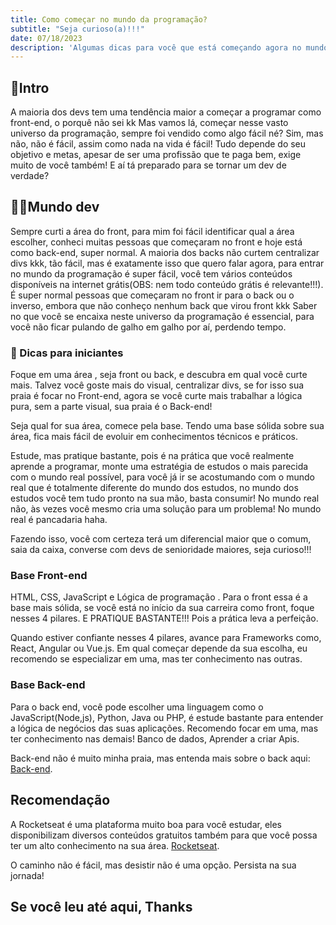 ```yaml
---
title: Como começar no mundo da programação?
subtitle: "Seja curioso(a)!!!"
date: 07/18/2023
description: 'Algumas dicas para você que está começando agora no mundo da programaçaõ!'
---
```


## 🔰Intro

A maioria dos devs tem uma tendência maior a começar a programar como front-end, o porquê não sei kk
Mas vamos lá, começar nesse vasto universo da programação, sempre foi vendido como algo fácil né? Sim, mas não, não é fácil, assim como nada na vida é fácil!
Tudo depende do seu objetivo e metas, apesar de ser uma profissão que te paga bem, exige muito de você também! E aí tá  preparado para se tornar um dev de verdade?

## 🧑‍💻Mundo dev

Sempre curti a área  do front,   para mim foi fácil identificar qual a área escolher,  conheci muitas pessoas que começaram no front e hoje está  como back-end, super normal.
A maioria dos backs não curtem centralizar divs kkk,  tão fácil, mas é exatamente isso que quero falar agora, para entrar no mundo da programação é super fácil, você tem  vários conteúdos disponíveis na internet grátis(OBS: nem todo conteúdo grátis é relevante!!!).
É super normal pessoas  que começaram no front ir para o back ou o inverso, embora que não conheço nenhum back que virou front kkk
Saber no que você se encaixa neste universo da programação é essencial,  para você não ficar pulando de galho em galho por aí, perdendo tempo.

### 🎯 Dicas para iniciantes

Foque em uma área , seja front ou back, e descubra em qual você curte mais.
Talvez você goste mais do visual, centralizar divs, se for isso sua praia é focar no Front-end, agora se você curte mais trabalhar a lógica pura, sem a parte visual, sua praia é o Back-end!

Seja qual for sua  área, comece pela base. Tendo uma base sólida sobre sua área, fica mais fácil de evoluir em conhecimentos técnicos e práticos.

Estude, mas pratique bastante, pois é na prática que você realmente aprende a programar,
monte uma estratégia de estudos o mais parecida com o mundo real possível, para você já ir se acostumando com o mundo real que é totalmente diferente do mundo dos estudos, no mundo dos estudos você tem tudo pronto na sua mão, basta consumir! No mundo real não, às vezes você mesmo cria uma solução para um problema! No mundo real é pancadaria haha.

Fazendo isso, você com certeza terá um diferencial maior que o comum, saia da caixa, converse com devs de senioridade maiores, seja curioso!!!

### Base Front-end

HTML, CSS, JavaScript e Lógica de programação .
Para o front essa é a base mais sólida,  se você está no início da sua carreira como front, foque nesses 4 pilares. E PRATIQUE BASTANTE!!!
Pois a prática leva a perfeição.

Quando estiver confiante nesses 4 pilares, avance para Frameworks como, React, Angular ou Vue.js. Em qual começar depende da sua escolha, eu recomendo se especializar em uma, mas ter conhecimento nas outras.

### Base Back-end

Para o back end, você pode escolher uma linguagem como o JavaScript(Node,js), Python, Java ou PHP, é estude bastante para entender a lógica de negócios das suas aplicações.
Recomendo focar em uma, mas ter conhecimento nas demais!
Banco de dados, Aprender a criar Apis.

Back-end não é muito minha praia, mas entenda mais sobre o back aqui: [Back-end](https://youtu.be/wXMlMsDvk2M).

## Recomendação

A Rocketseat é uma plataforma muito boa para você estudar, eles disponibilizam diversos conteúdos gratuitos também para que você possa ter um alto conhecimento na sua área.
[Rocketseat](https://www.rocketseat.com.br/).

O caminho não é fácil, mas desistir não é uma opção. Persista na sua jornada!

## Se você leu até aqui, Thanks
